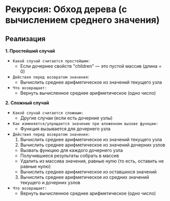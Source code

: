 # Рекурсия:  Обход дерева (с вычислением среднего значения)

## Реализация
**1. Простейший случай**
- `Какой случай считается простейшим:` 
  - Если дочернее свойств "children" — это пустой массив (длина = 0)
- `Действия перед возвратом значения`:
  - Вычислить среднее арифметическое из значений текущего узла
- `Что возвращает:`
  - Вернуть вычисленное среднее арифметическое (одно число)

**2. Сложный случай**
- `Какой случай считается сложным:`
  - Другие случаи (если есть дочерние узлы)
- `Как изменяется/упрощается значение при вложенном вызове функции:`
  - Функция вызывается для дочернего узла
- `Действия перед возвратом значения:`
  1. Вычислить среднее арифметическое из значений текущего узла
  2. Вычислить среднее арифметическое из значений дочерних узлов
    - Вызвать функцию для каждого дочернего узла
    - Получившиеся результаты собрать в массив
    - Удалить из массива значения, равные нулю (то есть, оставить не равные нулю)
    - Вычислить среднее арифметическое из оставшихся значений
  3. Вычислить среднее арифметическое из средних значений текущего и дочерних узлов
- `Что возвращает:`
  - Вернуть вычисленное среднее арифметическое (одно число)